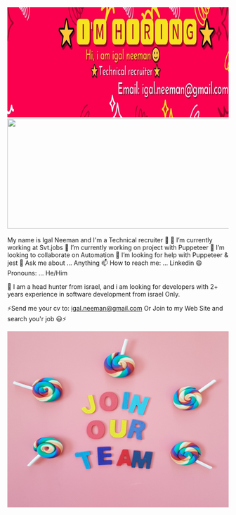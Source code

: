 
<a href="https://bit.ly/3ThhyYi">
<img src="https://github.com/IgalNeeman/IgalNeeman/blob/main/X.jpg" width="1200" height="250" />
 </a>
 
 <a href="https://bit.ly/3ThhyYi">
<img src="[https://github.com/IgalNeeman/IgalNeeman/blob/main/X.jpg](https://github.com/IgalNeeman/IgalNeeman/blob/main/join-us-on-telegram-button-icon.png?raw=true
)" width="1200" height="250" />
 </a>


My name is Igal Neeman  and I'm a Technical recruiter 👋
🔭 I’m currently working at Svt.jobs
🌱 I’m currently working on project with Puppeteer
👯 I’m looking to collaborate on Automation
🤔 I’m looking for help with Puppeteer & jest
💬 Ask me about ... Anything
📫 How to reach me: ... Linkedin
😄 Pronouns: ... He/Him

🌱 I am a head hunter from israel, and i am looking for developers with 2+ years experience in software development from israel Only.

⚡Send me your cv to: igal.neeman@gmail.com Or Join to my Web Site and search you'r job  😃⚡

<a href="https://bit.ly/3ThhyYi">
<img src="https://github.com/IgalNeeman/IgalNeeman/blob/main/pexels-linda-ellershein-3127883.jpg" width="800" height="400" />
 </a>
